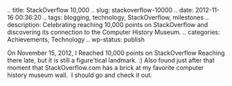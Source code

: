 .. title: StackOverflow 10,000
.. slug: stackoverflow-10000
.. date: 2012-11-16 00:36:20
.. tags: blogging, technology, StackOverflow, milestones
.. description: Celebrating reaching 10,000 points on StackOverflow and discovering its connection to the Computer History Museum.
.. categories: Achievements, Technology
.. wp-status: publish

On November 15, 2012, I Reached 10,000 points on StackOverflow
Reaching there late, but it is still a figure'tical landmark. :)
Also found just after that moment that StackOverflow.com has a brick at my
favorite computer history museum wall.  I should go and check it out.